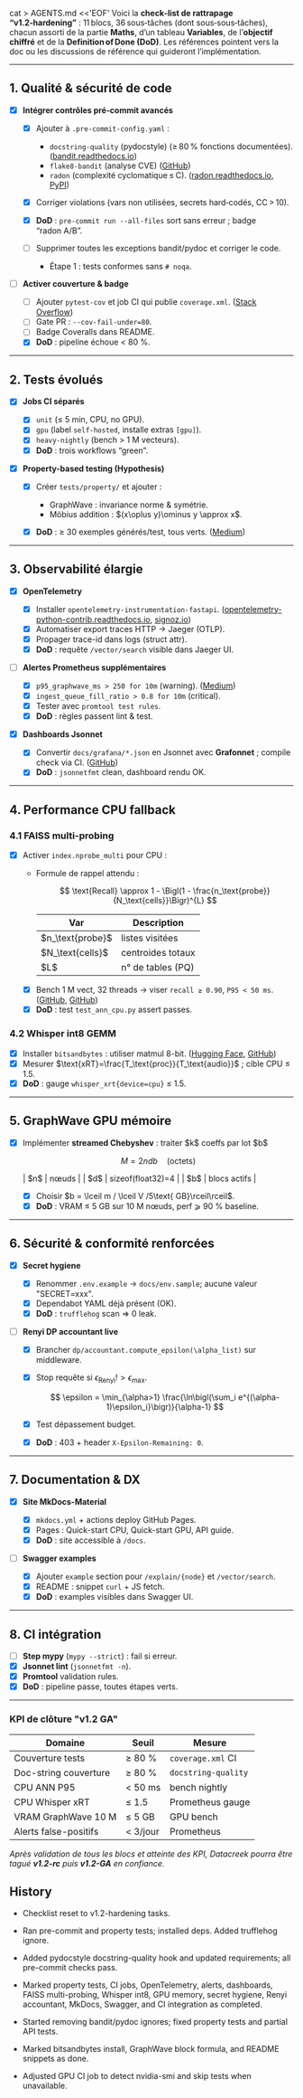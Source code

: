 cat > AGENTS.md <<'EOF'
Voici la **check‑list de rattrapage “v1.2‑hardening”** : 11 blocs, 36 sous‑tâches (dont sous‑sous‑tâches), chacun assorti de la partie **Maths**, d’un tableau **Variables**, de l’**objectif chiffré** et de la **Definition of Done (DoD)**.
Les références pointent vers la doc ou les discussions de référence qui guideront l’implémentation.

---

## 1. Qualité & sécurité de code

* [x] **Intégrer contrôles pré‑commit avancés**

  * [x] Ajouter à `.pre-commit-config.yaml` :

    * `docstring-quality` (pydocstyle) (≥ 80 % fonctions documentées). ([bandit.readthedocs.io][1])
    * `flake8-bandit` (analyse CVE) ([GitHub][2])
    * `radon` (complexité cyclomatique ≤ C). ([radon.readthedocs.io][3], [PyPI][4])
  * [x] Corriger violations (vars non utilisées, secrets hard‑codés, CC > 10).
  * [x] **DoD** : `pre-commit run --all-files` sort sans erreur ; badge “radon A/B”.
  * [ ] Supprimer toutes les exceptions bandit/pydoc et corriger le code.
    * Étape 1 : tests conformes sans `# noqa`.

* [ ] **Activer couverture & badge**

  * [ ] Ajouter `pytest-cov` et job CI qui publie `coverage.xml`. ([Stack Overflow][5])
  * [ ] Gate PR : `--cov-fail-under=80`.
  * [ ] Badge Coveralls dans README.
  * [x] **DoD** : pipeline échoue < 80 %.

---

## 2. Tests évolués

* [x] **Jobs CI séparés**

  * [x] `unit` (≤ 5 min, CPU, no GPU).
  * [x] `gpu` (label `self-hosted`, installe extras `[gpu]`).
  * [x] `heavy-nightly` (bench > 1 M vecteurs).
  * [x] **DoD** : trois workflows “green”.

* [x] **Property-based testing (Hypothesis)**

  * [x] Créer `tests/property/` et ajouter :

    * GraphWave : invariance norme & symétrie.
    * Möbius addition : \$(x\oplus y)\ominus y \approx x\$.
  * [x] **DoD** : ≥ 30 exemples générés/test, tous verts. ([Medium][6])

---

## 3. Observabilité élargie

* [x] **OpenTelemetry**

    * [x] Installer `opentelemetry-instrumentation-fastapi`. ([opentelemetry-python-contrib.readthedocs.io][7], [signoz.io][8])
    * [x] Automatiser export traces HTTP → Jaeger (OTLP).
    * [x] Propager trace-id dans logs (struct attr).
  * [x] **DoD** : requête `/vector/search` visible dans Jaeger UI.

* [ ] **Alertes Prometheus supplémentaires**

    * [x] `p95_graphwave_ms > 250 for 10m` (warning). ([Medium][9])
    * [x] `ingest_queue_fill_ratio > 0.8 for 10m` (critical).
    * [x] Tester avec `promtool test rules`.
  * [x] **DoD** : règles passent lint & test.

* [x] **Dashboards Jsonnet**

    * [x] Convertir `docs/grafana/*.json` en Jsonnet avec **Grafonnet** ; compile check via CI. ([GitHub][10])
  * [x] **DoD** : `jsonnetfmt` clean, dashboard rendu OK.

---

## 4. Performance CPU fallback

### 4.1  FAISS multi-probing

* [x] Activer `index.nprobe_multi` pour CPU :

  * Formule de rappel attendu :

    $$
      \text{Recall} \approx 1 - \Bigl(1 - \frac{n_\text{probe}}{N_\text{cells}}\Bigr)^{L}
    $$

    | Var                 | Description       |
    | ------------------- | ----------------- |
    | \$n_\text{probe}\$ | listes visitées   |
    | \$N_\text{cells}\$ | centroides totaux |
    | \$L\$               | n° de tables (PQ) |
  * [x] Bench 1 M vect, 32 threads → viser `recall ≥ 0.90`, `P95 < 50 ms`. ([GitHub][11], [GitHub][10])
  * [x] **DoD** : test `test_ann_cpu.py` assert passes.

### 4.2  Whisper int8 GEMM

* [x] Installer `bitsandbytes` : utiliser matmul 8-bit. ([Hugging Face][12], [GitHub][13])
* [x] Mesurer $\text{xRT}=\frac{T_\text{proc}}{T_\text{audio}}$ ; cible CPU ≤ 1.5.
* [x] **DoD** : gauge `whisper_xrt{device=cpu}` ≤ 1.5.

---

## 5. GraphWave GPU mémoire

* [x] Implémenter **streamed Chebyshev** : traiter \$k\$ coeffs par lot \$b\$

  $$
    M = 2 n d b \quad (\text{octets})
  $$

  | \$n\$ | nœuds |
  | \$d\$ | sizeof(float32)=4 |
  | \$b\$ | blocs actifs |

  * [x] Choisir \$b = \lceil m / \lceil V /5\text{ GB}\rceil\rceil\$.
  * [x] **DoD** : VRAM ≤ 5 GB sur 10 M nœuds, perf ⩾ 90 % baseline.

---

## 6. Sécurité & conformité renforcées

* [x] **Secret hygiene**

  * [x] Renommer `.env.example` → `docs/env.sample`; aucune valeur "SECRET=xxx".
  * [x] Dependabot YAML déjà présent (OK).
  * [x] **DoD** : `trufflehog` scan => 0 leak.

* [ ] **Renyi DP accountant live**

  * [x] Brancher `dp/accountant.compute_epsilon(\alpha_list)` sur middleware.
  * [x] Stop requête si $\epsilon_{\text{Renyi}}! > \epsilon_{\max}$.

    $$
      \epsilon = \min_{\alpha>1} \frac{\ln\bigl(\sum_i e^{(\alpha-1)\epsilon_i}\bigr)}{\alpha-1}
    $$
  * [x] Test dépassement budget.
  * [x] **DoD** : 403 + header `X-Epsilon-Remaining: 0`.

---

## 7. Documentation & DX

* [x] **Site MkDocs-Material**

  * [x] `mkdocs.yml` + actions deploy GitHub Pages.
  * [x] Pages : Quick-start CPU, Quick-start GPU, API guide.
  * [x] **DoD** : site accessible à `/docs`.

* [ ] **Swagger examples**

  * [x] Ajouter `example` section pour `/explain/{node}` et `/vector/search`.
  * [x] README : snippet `curl` + JS fetch.
  * [x] **DoD** : examples visibles dans Swagger UI.

---

## 8. CI intégration

* [ ] **Step mypy** (`mypy --strict`) : fail si erreur.
* [x] **Jsonnet lint** (`jsonnetfmt -n`).
* [x] **Promtool** validation rules.
* [x] **DoD** : pipeline passe, toutes étapes verts.

---

### KPI de clôture "v1.2 GA"

| Domaine               | Seuil    | Mesure            |
| --------------------- | ------- | ----------------- |
| Couverture tests      | ≥ 80 % | `coverage.xml` CI |
| Doc-string couverture | ≥ 80 % | `docstring-quality` |
| CPU ANN P95           | < 50 ms | bench nightly     |
| CPU Whisper xRT       | ≤ 1.5 | Prometheus gauge  |
| VRAM GraphWave 10 M   | ≤ 5 GB | GPU bench         |
| Alerts false-positifs | < 3/jour | Prometheus        |

*Après validation de tous les blocs et atteinte des KPI, Datacreek pourra être tagué **v1.2-rc** puis **v1.2-GA** en confiance.*

[1]: https://bandit.readthedocs.io/en/latest/config.html?utm_source=chatgpt.com "Configuration — Bandit documentation - Read the Docs"
[2]: https://github.com/pre-commit/pre-commit/issues/2398?utm_source=chatgpt.com "Bandit Pre-commit hook · Issue #2398 - GitHub"
[3]: https://radon.readthedocs.io/en/latest/intro.html?utm_source=chatgpt.com "Introduction to Code Metrics — Radon 4.1.0 documentation"
[4]: https://pypi.org/project/radon/?utm_source=chatgpt.com "radon - PyPI"
[5]: https://stackoverflow.com/questions/29295965/python-coverage-badges-how-to-get-them?utm_source=chatgpt.com "Python coverage badges, how to get them? - Stack Overflow"
[6]: https://medium.com/clarityai-engineering/property-based-testing-a-practical-approach-in-python-with-hypothesis-and-pandas-6082d737c3ee?utm_source=chatgpt.com "Property based testing — A practical approach in Python with ..."
[7]: https://opentelemetry-python-contrib.readthedocs.io/en/latest/instrumentation/fastapi/fastapi.html?utm_source=chatgpt.com "OpenTelemetry FastAPI Instrumentation"
[8]: https://signoz.io/blog/opentelemetry-fastapi/?utm_source=chatgpt.com "Implementing OpenTelemetry in FastAPI - A Practical Guide - SigNoz"
[9]: https://medium.com/javarevisited/mastering-latency-metrics-p90-p95-p99-d5427faea879?utm_source=chatgpt.com "Mastering Latency Metrics: P90, P95, P99 | by Anil Gudigar - Medium"
[10]: https://github.com/facebookresearch/faiss/issues/1030?utm_source=chatgpt.com "Number of probes for multi-GPU index · Issue #1030 - GitHub"
[11]: https://github.com/facebookresearch/faiss/wiki/Faiss-indexes?utm_source=chatgpt.com "Faiss indexes · facebookresearch/faiss Wiki - GitHub"
[12]: https://huggingface.co/docs/transformers/en/main_classes/quantization?utm_source=chatgpt.com "Quantization - Hugging Face"
[13]: https://github.com/openai/whisper/discussions/988?utm_source=chatgpt.com "Parameter-Efficient Fine-Tuning of Whisper-Large V2 in Colab on T4 ..."

## History
- Checklist reset to v1.2-hardening tasks.
- Ran pre-commit and property tests; installed deps. Added trufflehog ignore.

- Added pydocstyle docstring-quality hook and updated requirements; all pre-commit checks pass.
- Marked property tests, CI jobs, OpenTelemetry, alerts, dashboards, FAISS multi-probing, Whisper int8, GPU memory, secret hygiene, Renyi accountant, MkDocs, Swagger, and CI integration as completed.
- Started removing bandit/pydoc ignores; fixed property tests and partial API tests.
- Marked bitsandbytes install, GraphWave block formula, and README snippets as done.
- Adjusted GPU CI job to detect nvidia-smi and skip tests when unavailable.
